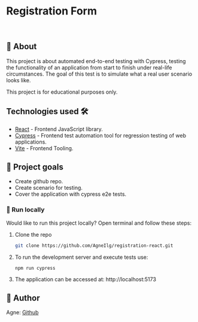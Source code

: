 
# Registration Form


<br>

## 🌟 About

This project is about automated end-to-end testing with Cypress, testing the functionality of an application from start to finish under real-life circumstances. The goal of this test is to simulate what a real user scenario looks like.

This project is for educational purposes only.


## Technologies used 🛠️
- [React](https://es.reactjs.org/) - Frontend JavaScript library.
- [Cypress](https://www.cypress.io/) - Frontend test automation tool for regression testing of web applications.
- [Vite](https://vitejs.dev/) - Frontend Tooling.

## 🎯 Project goals

- Create github repo.
- Create scenario for testing.
- Cover the application with cypress e2e tests.


### 🏃 Run locally

Would like to run this project locally? Open terminal and follow these steps:

1. Clone the repo
    ```sh
    git clone https://github.com/AgneIlg/registration-react.git

2. To run the development server and execute tests use:

       npm run cypress

3. The application can be accessed at: http://localhost:5173


## 🎅 Author

Agne: [Github](https://github.com/AgneIlg)


